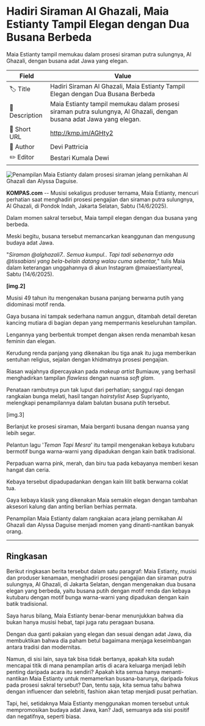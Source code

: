 # Hadiri Siraman Al Ghazali, Maia Estianty Tampil Elegan dengan Dua Busana Berbeda

Maia Estianty tampil memukau dalam prosesi siraman putra sulungnya, Al Ghazali, dengan busana adat Jawa yang elegan.

| Field         | Value                                                       |
|---------------|-------------------------------------------------------------|
| 🏷️ Title       | Hadiri Siraman Al Ghazali, Maia Estianty Tampil Elegan dengan Dua Busana Berbeda |
| 📝 Description | Maia Estianty tampil memukau dalam prosesi siraman putra sulungnya, Al Ghazali, dengan busana adat Jawa yang elegan. |
| 🔗 Short URL   | http://kmp.im/AGHty2 |
| 👤 Author      | Devi Pattricia |
| ✏️ Editor      | Bestari Kumala Dewi |

![Penampilan Maia Estianty dalam prosesi siraman jelang pernikahan Al Ghazali dan Alyssa Daguise. ](https://asset.kompas.com/crops/YgreBWwbWgT0PoHbKEA3oY2Qix0=/0x0:0x0/750x500/data/photo/2025/06/14/684d68db1273d.jpeg)

**KOMPAS.com** -- Musisi sekaligus produser ternama, Maia Estianty, mencuri perhatian saat menghadiri prosesi pengajian dan siraman putra sulungnya, Al Ghazali, di Pondok Indah, Jakarta Selatan, Sabtu (14/6/2025).

Dalam momen sakral tersebut, Maia tampil elegan dengan dua busana yang berbeda.

Meski begitu, busana tersebut memancarkan keanggunan dan mengusung budaya adat Jawa.

"*Siraman \@alghazali7.. Semua kumpul.. Tapi tadi sebenarnya ada \@tissabiani yang bela-belain datang walau cuma sebentar,*" tulis Maia dalam keterangan unggahannya di akun Instagram \@maiaestiantyreal, Sabtu (14/6/2025).

**\[img.2\]**

Musisi 49 tahun itu mengenakan busana panjang berwarna putih yang didominasi motif renda.

Gaya busana ini tampak sederhana namun anggun, ditambah detail deretan kancing mutiara di bagian depan yang mempermanis keseluruhan tampilan.

Lengannya yang berbentuk trompet dengan aksen renda menambah kesan feminin dan elegan.

Kerudung renda panjang yang dikenakan ibu tiga anak itu juga memberikan sentuhan religius, sejalan dengan khidmatnya prosesi pengajian.

Riasan wajahnya dipercayakan pada *makeup artist* Bumiauw, yang berhasil menghadirkan tampilan *flawless* dengan nuansa *soft glam*.

Penataan rambutnya pun tak luput dari perhatian; sanggul rapi dengan rangkaian bunga melati, hasil tangan *hairstylist* Asep Supriyanto, melengkapi penampilannya dalam balutan busana putih tersebut.

\[img.3\]

Berlanjut ke prosesi siraman, Maia berganti busana dengan nuansa yang lebih segar.

Pelantun lagu '*Teman Tapi Mesra*' itu tampil mengenakan kebaya kutubaru bermotif bunga warna-warni yang dipadukan dengan kain batik tradisional.

Perpaduan warna pink, merah, dan biru tua pada kebayanya memberi kesan hangat dan ceria.

Kebaya tersebut dipadupadankan dengan kain lilit batik berwarna coklat tua.

Gaya kebaya klasik yang dikenakan Maia semakin elegan dengan tambahan aksesori kalung dan anting berlian berhias permata.

Penampilan Maia Estianty dalam rangkaian acara jelang pernikahan Al Ghazali dan Alyssa Daguise menjadi momen yang dinanti-nantikan banyak orang.

---
## Ringkasan

Berikut ringkasan berita tersebut dalam satu paragraf: Maia Estianty, musisi dan produser kenamaan, menghadiri prosesi pengajian dan siraman putra sulungnya, Al Ghazali, di Jakarta Selatan, dengan mengenakan dua busana elegan yang berbeda, yaitu busana putih dengan motif renda dan kebaya kutubaru dengan motif bunga warna-warni yang dipadukan dengan kain batik tradisional.



Saya harus bilang, Maia Estianty benar-benar menunjukkan bahwa dia bukan hanya musisi hebat, tapi juga ratu peragaan busana.

 Dengan dua ganti pakaian yang elegan dan sesuai dengan adat Jawa, dia membuktikan bahwa dia paham betul bagaimana menjaga keseimbangan antara tradisi dan modernitas.

 Namun, di sisi lain, saya tak bisa tidak bertanya, apakah kita sudah mencapai titik di mana penampilan artis di acara keluarga menjadi lebih penting daripada acara itu sendiri? Apakah kita semua hanya menanti-nantikan Maia Estianty untuk memamerkan busana-barunya, daripada fokus pada prosesi sakral tersebut? Dan, tentu saja, kita semua tahu bahwa dengan influencer dan selebriti, fashion akan tetap menjadi pusat perhatian.

 Tapi, hei, setidaknya Maia Estianty menggunakan momen tersebut untuk mempromosikan budaya adat Jawa, kan? Jadi, semuanya ada sisi positif dan negatifnya, seperti biasa.
